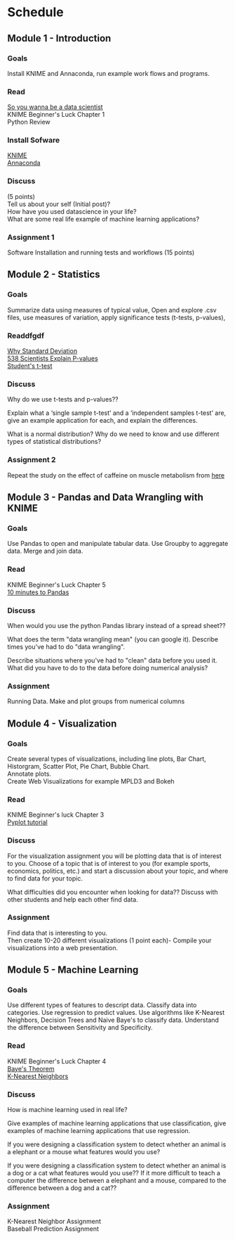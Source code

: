 # Schedule

## Module 1 - Introduction

### Goals
Install KNIME and Annaconda, run example work flows and programs. 

### Read
[So you wanna be a data scientist](https://mashable.com/2014/12/25/data-scientist/)  
KNIME Beginner's Luck Chapter 1  
Python Review  

### Install Sofware
[KNIME](https://www.knime.com/downloads)  
[Annaconda](https://www.anaconda.com/distribution/)  

### Discuss
(5 points)  
Tell us about your self (Initial post)?  
How have you used datascience in your life?  
What are some real life example of machine learning applications?  

### Assignment 1
Software Installation and running tests and workflows (15 points)

## Module 2 - Statistics
### Goals
Summarize data using measures of typical value, Open and explore .csv files, use measures of variation, apply significance tests (t-tests, p-values),  

### Readdfgdf
[Why Standard Deviation](http://www.separatinghyperplanes.com/2014/04/why-do-statisticians-use-standard.html)  
[538 Scientists Explain P-values](https://fivethirtyeight.com/features/not-even-scientists-can-easily-explain-p-values/)  
[Student's t-test](https://en.wikipedia.org/wiki/Student%27s_t-test)  

### Discuss

Why do we use t-tests and p-values??  

Explain what a ‘single sample t-test’ and a ‘independent samples t-test’ are, give an example application for each, and explain the differences.  

What is a normal distribution?  Why do we need to know and use different types of statistical distributions?

### Assignment 2

Repeat the study on the effect of caffeine on muscle metabolism from [here](http://learntech.uwe.ac.uk/da/Default.aspx?pageid=1438)

## Module 3 - Pandas and Data Wrangling with KNIME

### Goals
Use Pandas to open and manipulate tabular data.  Use Groupby to aggregate data.  Merge and join data. 

### Read
KNIME Beginner's Luck Chapter 5  
[10 minutes to Pandas](https://pandas.pydata.org/pandas-docs/stable/getting_started/10min.html#min)  

### Discuss
When would you use the python Pandas library instead of a spread sheet?? 

What does the term "data wrangling mean" (you can google it).  Describe times you've had to do "data wrangling".

Describe situations where you've had to "clean" data before you used it.  What did you have to do to the data before doing numerical analysis?  

### Assignment

Running Data.  Make and plot groups from numerical columns

## Module 4 - Visualization

### Goals
Create several types of visualizations, including line plots,  Bar Chart,  Historgram, Scatter Plot, Pie Chart, Bubble Chart.  
Annotate plots.  
Create Web Visualizations for example MPLD3 and Bokeh  
### Read
KNIME Beginner's luck Chapter 3  
[Pyplot tutorial](https://matplotlib.org/tutorials/introductory/pyplot.html)  

### Discuss
For the visualization assignment you will be plotting data that is of interest to you.  Choose of a topic that is of interest to you (for example sports, economics, politics, etc.) and start a discussion about your topic, and where to find data for your topic.

What difficulties did you encounter when looking for data??  Discuss with other students and help each other find data.
 
### Assignment
Find data that is interesting to you.  
Then create 10-20 different visualizations (1 point each)- Compile your visualizations into a web presentation.   

## Module 5 - Machine Learning

### Goals
Use different types of features to descript data.  Classify data into categories.  Use regression to predict values.  Use algorithms like K-Nearest Neighbors, Decision Trees and Naive Baye's to classify data.   Understand the difference between Sensitivity and Specificity.  

### Read
KNIME Beginner's Luck Chapter 4  
[Baye's Theorem](https://en.wikipedia.org/wiki/Bayes%27_theorem#Statement_of_theorem)  
[K-Nearest Neighbors](https://en.wikipedia.org/wiki/K-nearest_neighbors_algorithm)  


### Discuss

How is machine learning used in real life?  

Give examples of machine learning applications that use classification, give examples of machine learning applications that use regression.  

If you were designing a classification system to detect whether an animal is a elephant or a mouse what features would you use?

If you were designing a classification system to detect whether an animal is a dog or a cat what features would you use?? If it more difficult to teach a computer the difference between a elephant and a mouse, compared to the difference between a dog and a cat?? 
 

### Assignment
K-Nearest Neighbor Assignment  
Baseball Prediction Assignment  









